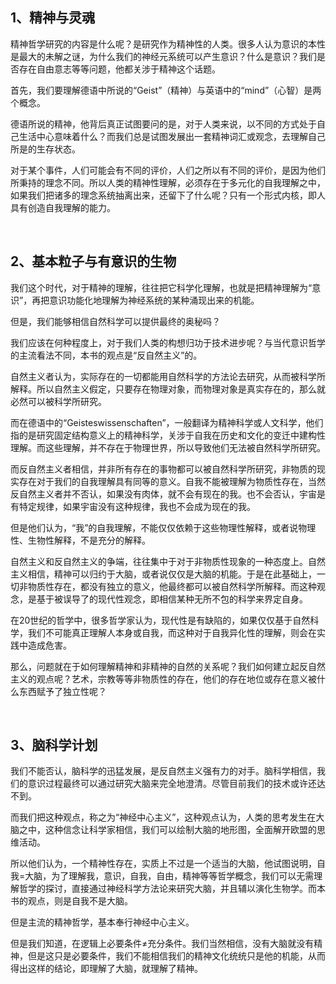 <h2>1、精神与灵魂</h2><p data-pid="2-C4XD2B">精神哲学研究的内容是什么呢？是研究作为精神性的人类。很多人认为意识的本性是最大的未解之谜，为什么我们的神经元系统可以产生意识？什么是意识？我们是否存在自由意志等等问题，他都关涉于精神这个话题。</p><p data-pid="PSFxnsK8">首先，我们要理解德语中所说的“Geist”（精神）与英语中的“mind”（心智）是两个概念。</p><p data-pid="-tTEsgRx">德语所说的精神，他背后真正试图要问的是，对于人类来说，以不同的方式处于自己生活中心意味着什么？而我们总是试图发展出一套精神词汇或观念，去理解自己所是的生存状态。</p><p data-pid="sCMPbJWQ">对于某个事件，人们可能会有不同的评价，人们之所以有不同的评价，是因为他们所秉持的理念不同。所以人类的精神性理解，必须存在于多元化的自我理解之中，如果我们把诸多的理念系统抽离出来，还留下了什么呢？只有一个形式内核，即人具有创造自我理解的能力。</p><p><br></p><h2>2、基本粒子与有意识的生物</h2><p data-pid="-v3nN9pD">我们这个时代，对于精神的理解，往往把它科学化理解，也就是把精神理解为“意识”，再把意识功能化地理解为神经系统的某种涌现出来的机能。</p><p data-pid="WOztTsMI">但是，我们能够相信自然科学可以提供最终的奥秘吗？</p><p data-pid="HB0L0E9i">我们应该在何种程度上，对于我们人类的构想归功于技术进步呢？与当代意识哲学的主流看法不同，本书的观点是“反自然主义”的。</p><p data-pid="DG6zogBA">自然主义者认为，实际存在的一切都能用自然科学的方法论去研究，从而被科学所解释。所以自然主义假定，只要存在物理对象，而物理对象是真实存在的，那么就必然可以被科学所研究。</p><p data-pid="qFF4yayb">而在德语中的“Geisteswissenschaften”，一般翻译为精神科学或人文科学，他们指的是研究固定结构意义上的精神科学，关涉于自我在历史和文化的变迁中建构性理解。而这些理解，并不存在于物理世界，所以导致他们无法被自然科学所研究。</p><p data-pid="n00vVa6F">而反自然主义者相信，并非所有存在的事物都可以被自然科学所研究，非物质的现实存在对于我们的自我理解具有同等的意义。自我不能被理解为物质性存在，当然反自然主义者并不否认，如果没有肉体，就不会有现在的我。也不会否认，宇宙是有特定规律，如果宇宙没有这种规律，我也不会成为现在的我。</p><p data-pid="dBZsODqD">但是他们认为，“我”的自我理解，不能仅仅依赖于这些物理性解释，或者说物理性、生物性解释，不是充分的解释。</p><p data-pid="vt3hFwTH">自然主义和反自然主义的争端，往往集中于对于非物质性现象的一种态度上。自然主义相信，精神可以归约于大脑，或者说仅仅是大脑的机能。于是在此基础上，一切非物质性存在，都没有独立的意义，他最终都可以被自然科学所解释。而这种观念，是基于被误导了的现代性观念，即相信某种无所不包的科学来界定自身。</p><p data-pid="OZ_SgB-9">在20世纪的哲学中，很多哲学家认为，现代性是有缺陷的，如果仅仅基于自然科学，我们不可能真正理解人本身或自我，而这种对于自我异化性的理解，则会在实践中造成危害。</p><p data-pid="BPCueNlS">那么，问题就在于如何理解精神和非精神的自然的关系呢？我们如何建立起反自然主义的观点呢？艺术，宗教等等非物质性的存在，他们的存在地位或存在意义被什么东西赋予了独立性呢？</p><p><br></p><h2>3、脑科学计划</h2><p data-pid="1NBF3wHz">我们不能否认，脑科学的迅猛发展，是反自然主义强有力的对手。脑科学相信，我们的意识过程最终可以通过研究大脑来完全地澄清。尽管目前我们的技术或许还达不到。</p><p data-pid="VHQv-Hkl">而我们把这种观点，称之为“神经中心主义”，这种观点认为，人类的思考发生在大脑之中，这种信念让科学家相信，我们可以绘制大脑的地形图，全面解开欧盟的思维活动。</p><p data-pid="edMoTrqh">所以他们认为，一个精神性存在，实质上不过是一个适当的大脑，他试图说明，自我=大脑，为了理解我，意识，自我，自由，精神等等哲学概念，我们可以无需理解哲学的探讨，直接通过神经科学方法论来研究大脑，并且辅以演化生物学。而本书的观点，则是自我不是大脑。</p><p data-pid="uE4FBA6N">但是主流的精神哲学，基本奉行神经中心主义。</p><p data-pid="ds62sfE9">但是我们知道，在逻辑上必要条件≠充分条件。我们当然相信，没有大脑就没有精神，但是这只是必要条件，我们不能相信我们的精神文化统统只是他的机能，从而得出这样的结论，即理解了大脑，就理解了精神。</p><p></p><p></p><p></p><p></p><p></p>